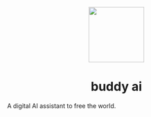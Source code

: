 <p align="center">
    <picture>
      <source media="(prefers-color-scheme: dark)" srcset="https://im5.ezgif.com/tmp/ezgif-5-24076f2d97.gif">
      <img src="https://im5.ezgif.com/tmp/ezgif-5-24076f2d97.gif" height="128">
    </picture>
    <h1 align="center">buddy ai</h1>
</p>


A digital AI assistant to free the world.
